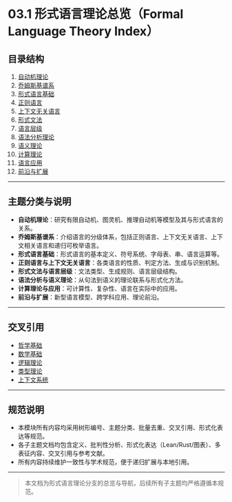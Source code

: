 # 03.1 形式语言理论总览（Formal Language Theory Index）

## 目录结构

1. [自动机理论](./01_Automata_Theory/README.md)
2. [乔姆斯基谱系](./01_Chomsky_Hierarchy/README.md)
3. [形式语言基础](./02_Formal_Language_Foundation.md)
4. [正则语言](./02_Regular_Languages.md)
5. [上下文无关语言](./03_Context_Free_Languages.md)
6. [形式文法](./03.2_Formal_Grammars.md)
7. [语言层级](./03.3_Language_Hierarchy/README.md)
8. [语法分析理论](./03.4_Parsing_Theory/README.md)
9. [语义理论](./03.5_Semantics_Theory/README.md)
10. [计算理论](./03.6_Computation_Theory/README.md)
11. [语言应用](./03.7_Language_Applications/README.md)
12. [前沿与扩展](./03.8_Language_Frontiers/README.md)

---

## 主题分类与说明

- **自动机理论**：研究有限自动机、图灵机、推理自动机等模型及其与形式语言的关系。
- **乔姆斯基谱系**：介绍语言的分级体系，包括正则语言、上下文无关语言、上下文相关语言和递归可枚举语言。
- **形式语言基础**：形式语言的基本定义、符号系统、字母表、串、语言运算等。
- **正则语言与上下文无关语言**：各类语言的性质、判定方法、生成与识别机制。
- **形式文法与语言层级**：文法类型、生成规则、语言层级结构。
- **语法分析与语义理论**：从句法到语义的理论联系与形式化方法。
- **计算理论与应用**：可计算性、复杂性、语言在实际中的应用。
- **前沿与扩展**：新型语言模型、跨学科应用、理论前沿。

---

## 交叉引用

- [哲学基础](../01_Philosophical_Foundations/README.md)
- [数学基础](../02_Mathematical_Foundation/README.md)
- [逻辑理论](../03_Logic_Theory/README.md)
- [类型理论](../04_Type_Theory/README.md)
- [上下文系统](../12_Context_System/README.md)

---

## 规范说明

- 本模块所有内容均采用树形编号、主题分类、批量去重、交叉引用、形式化表达等规范。
- 各子主题文档均包含定义、批判性分析、形式化表达（Lean/Rust/图表）、多表征内容、交叉引用与参考文献。
- 所有内容持续维护一致性与学术规范，便于递归扩展与本地引用。

---

> 本文档为形式语言理论分支的总览与导航，后续所有子主题均严格遵循本规范。
